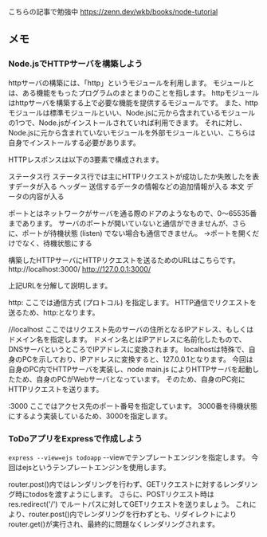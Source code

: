こちらの記事で勉強中
https://zenn.dev/wkb/books/node-tutorial

## メモ
### Node.jsでHTTPサーバを構築しよう

httpサーバの構築には、「http」というモジュールを利用します。
モジュールとは、ある機能をもったプログラムのまとまりのことを指します。
httpモジュールはhttpサーバを構築する上で必要な機能を提供するモジュールです。
また、httpモジュールは標準モジュールといい、Node.jsに元から含まれているモジュールの1つで、Node.jsがインストールされていれば利用できます。
それに対し、Node.jsに元から含まれていないモジュールを外部モジュールといい、こちらは自身でインストールする必要があります。

HTTPレスポンスは以下の3要素で構成されます。

ステータス行
ステータス行では主にHTTPリクエストが成功したか失敗したを表すデータが入る
ヘッダー
送信するデータの情報などの追加情報が入る
本文
データの内容が入る

ポートとはネットワークがサーバを通る際のドアのようなもので、0〜65535番まであります。
サーバのポートが開いていないと通信ができませんが、さらに、ポートが待機状態 (listen) でない場合も通信できません。
→ポートを開くだけでなく、待機状態にする

構築したHTTPサーバにHTTPリクエストを送るためのURLはこちらです。
http://localhost:3000/
http://127.0.0.1:3000/

上記URLを分解して説明します。

http:
ここでは通信方式 (プロトコル) を指定します。
HTTP通信でリクエストを送るため、http:となります。

//localhost
ここではリクエスト先のサーバの住所となるIPアドレス、もしくはドメイン名を指定します。
ドメイン名とはIPアドレスに名前化したもので、DNSサーバというところでIPアドレスに変換されます。
localhostは特殊で、自身のPCを示しており、IPアドレスに変換すると、127.0.0.1となります。
今回は自身のPC内でHTTPサーバを実装し、node main.js によりHTTPサーバを起動したため、自身のPCがWebサーバとなっています。
そのため、自身のPC宛にHTTPリクエストを送ります。

:3000
ここではアクセス先のポート番号を指定しています。
3000番を待機状態にするよう実装しているため、3000を指定します。

### ToDoアプリをExpressで作成しよう
`express --view=ejs todoapp`
--viewでテンプレートエンジンを指定します。
今回はejsというテンプレートエンジンを使用します。

router.post()内ではレンダリングを行わず、GETリクエストに対するレンダリング時にtodosを渡すようにします。
さらに、POSTリクエスト時は res.redirect('/') でルートパスに対してGETリクエストを送りましょう。
これにより、router.post()内でレンダリングを行わずとも、リダイレクトによりrouter.get()が実行され、最終的に問題なくレンダリングされます。